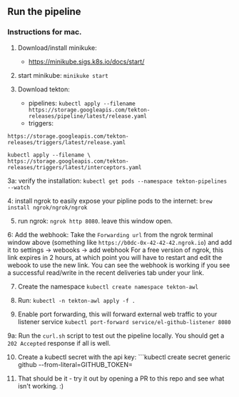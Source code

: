 ## Run the pipeline

### Instructions for mac.


1. Download/install minikuke:
   -  https://minikube.sigs.k8s.io/docs/start/

2. start minikube: `minikuke start`

3. Download tekton:
   - pipelines: `kubectl apply --filename https://storage.googleapis.com/tekton-releases/pipeline/latest/release.yaml`
   - triggers:
```kubectl apply --filename \
https://storage.googleapis.com/tekton-releases/triggers/latest/release.yaml

kubectl apply --filename \
https://storage.googleapis.com/tekton-releases/triggers/latest/interceptors.yaml
```
3a: verify the installation: `kubectl get pods --namespace tekton-pipelines --watch`

4: install ngrok to easily expose your pipline pods to the internet: `brew install ngrok/ngrok/ngrok`

5. run ngrok: `ngrok http 8080`. leave this window open.

6: Add the webhook: Take the `Forwarding url` from the ngrok terminal window above (something like `https://b0dc-0x-42-42-42.ngrok.io`) and add it to settings -> webooks -> add webhook For a free version of ngrok, this link expires in 2 hours, at which point you will have to restart and edit the webook to use the new link. You can see the webhook is working if you see a successful read/write in the recent deliveries tab under your link.

7. Create the namespace `kubectl create namespace tekton-awl`

8. Run: `kubectl -n tekton-awl apply -f .`

9. Enable port forwarding, this will forward external web traffic to your listener service `kubectl port-forward service/el-github-listener 8080`

9a: Run the `curl.sh` script to test out the pipeline locally. You should get a `202 Accepted` response if all is well.

10. Create a kubectl secret with the api key: ```kubectl create secret generic github --from-literal=GITHUB_TOKEN=<access-token>

11. That should be it - try it out by opening a PR to this repo and see what isn't working. :) 
